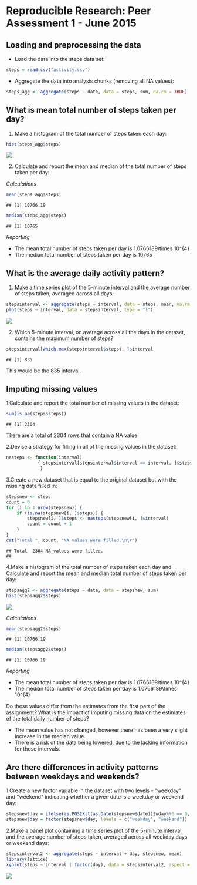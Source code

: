 # Reproducible Research: Peer Assessment 1 - June 2015

## Loading and preprocessing the data
- Load the data into the steps data set:

```r
steps = read.csv("activity.csv")
```

- Aggregate the data into analysis chunks (removing all NA values):

```r
steps_agg <- aggregate(steps ~ date, data = steps, sum, na.rm = TRUE)
```

## What is mean total number of steps taken per day?
1. Make a histogram of the total number of steps taken each day:

```r
hist(steps_agg$steps)
```

![](PA1_template_files/figure-html/unnamed-chunk-3-1.png) 

2. Calculate and report the mean and median of the total number of steps taken per day:

*Calculations*  

```r
mean(steps_agg$steps)
```

```
## [1] 10766.19
```

```r
median(steps_agg$steps)
```

```
## [1] 10765
```

*Reporting*  
- The mean total number of steps taken per day is 1.0766189\times 10^{4}  
- The median total number of steps taken per day is 10765

## What is the average daily activity pattern?

1. Make a time series plot of the 5-minute interval and the average number of steps taken, averaged across all days:

```r
stepsinterval <- aggregate(steps ~ interval, data = steps, mean, na.rm = TRUE)
plot(steps ~ interval, data = stepsinterval, type = "l")
```

![](PA1_template_files/figure-html/unnamed-chunk-6-1.png) 

2. Which 5-minute interval, on average across all the days in the dataset, contains the maximum number of steps?


```r
stepsinterval[which.max(stepsinterval$steps), ]$interval
```

```
## [1] 835
```
This would be the 835 interval.

## Imputing missing values

1.Calculate and report the total number of missing values in the dataset:

```r
sum(is.na(steps$steps))
```

```
## [1] 2304
```
There are a total of 2304 rows that contain a NA value

2.Devise a strategy for filling in all of the missing values in the dataset:

```r
nasteps <- function(interval) 
            { stepsinterval[stepsinterval$interval == interval, ]$steps
             }
```

3.Create a new dataset that is equal to the original dataset but with the missing data filled in:

```r
stepsnew <- steps
count = 0
for (i in 1:nrow(stepsnew)) {
    if (is.na(stepsnew[i, ]$steps)) {
        stepsnew[i, ]$steps <- nasteps(stepsnew[i, ]$interval)
        count = count + 1
    }
}
cat("Total ", count, "NA values were filled.\n\r")
```

```
## Total  2304 NA values were filled.
## 
```

4.Make a histogram of the total number of steps taken each day and Calculate and report the mean and median total number of steps taken per day:


```r
stepsagg2 <- aggregate(steps ~ date, data = stepsnew, sum)
hist(stepsagg2$steps)
```

![](PA1_template_files/figure-html/unnamed-chunk-11-1.png) 

*Calculations*  

```r
mean(stepsagg2$steps)
```

```
## [1] 10766.19
```

```r
median(stepsagg2$steps)
```

```
## [1] 10766.19
```

*Reporting*  
- The mean total number of steps taken per day is 1.0766189\times 10^{4}  
- The median total number of steps taken per day is 1.0766189\times 10^{4}

Do these values differ from the estimates from the first part of the assignment? What is the impact of imputing missing data on the estimates of the total daily number of steps?

- The mean value has not changed, however there has been a very slight increase in the median value.
- There is a risk of the data being lowered, due to the lacking information for those intervals.

## Are there differences in activity patterns between weekdays and weekends?

1.Create a new factor variable in the dataset with two levels - "weekday" and "weekend" indicating whether a given date is a weekday or weekend day:


```r
stepsnew$day = ifelse(as.POSIXlt(as.Date(stepsnew$date))$wday%%6 == 0, "weekend", "weekday")
stepsnew$day = factor(stepsnew$day, levels = c("weekday", "weekend"))
```

2.Make a panel plot containing a time series plot of the 5-minute interval and the average number of steps taken, averaged across all weekday days or weekend days:


```r
stepsinterval2 <- aggregate(steps ~ interval + day, stepsnew, mean)
library(lattice)
xyplot(steps ~ interval | factor(day), data = stepsinterval2, aspect = 1/2, type = "l")
```

![](PA1_template_files/figure-html/unnamed-chunk-15-1.png) 
